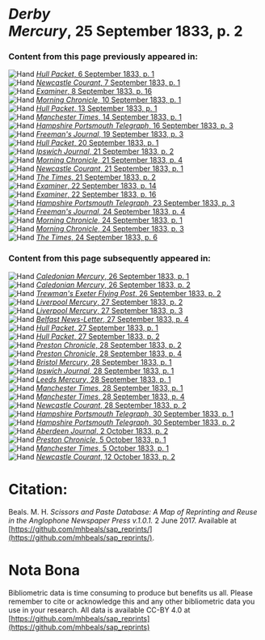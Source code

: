 # *Derby Mercury*, 25 September 1833, p. 2  
  
### Content from this page previously appeared in:  
![Hand](http://scissorsandpaste.net/wp-content/uploads/2017/06/smallhandpointer.png) [*Hull Packet*, 6 September 1833, p. 1](https://mhbeals.github.io/sap_html/Hull-Packet/Hull-Packet-6-September-1833-p-1)  
![Hand](http://scissorsandpaste.net/wp-content/uploads/2017/06/smallhandpointer.png) [*Newcastle Courant*, 7 September 1833, p. 1](https://mhbeals.github.io/sap_html/Newcastle-Courant/Newcastle-Courant-7-September-1833-p-1)  
![Hand](http://scissorsandpaste.net/wp-content/uploads/2017/06/smallhandpointer.png) [*Examiner*, 8 September 1833, p. 16](https://mhbeals.github.io/sap_html/Examiner/Examiner-8-September-1833-p-16)  
![Hand](http://scissorsandpaste.net/wp-content/uploads/2017/06/smallhandpointer.png) [*Morning Chronicle*, 10 September 1833, p. 1](https://mhbeals.github.io/sap_html/Morning-Chronicle/Morning-Chronicle-10-September-1833-p-1)  
![Hand](http://scissorsandpaste.net/wp-content/uploads/2017/06/smallhandpointer.png) [*Hull Packet*, 13 September 1833, p. 1](https://mhbeals.github.io/sap_html/Hull-Packet/Hull-Packet-13-September-1833-p-1)  
![Hand](http://scissorsandpaste.net/wp-content/uploads/2017/06/smallhandpointer.png) [*Manchester Times*, 14 September 1833, p. 1](https://mhbeals.github.io/sap_html/Manchester-Times/Manchester-Times-14-September-1833-p-1)  
![Hand](http://scissorsandpaste.net/wp-content/uploads/2017/06/smallhandpointer.png) [*Hampshire Portsmouth Telegraph*, 16 September 1833, p. 3](https://mhbeals.github.io/sap_html/Hampshire-Portsmouth-Telegraph/Hampshire-Portsmouth-Telegraph-16-September-1833-p-3)  
![Hand](http://scissorsandpaste.net/wp-content/uploads/2017/06/smallhandpointer.png) [*Freeman's Journal*, 19 September 1833, p. 3](https://mhbeals.github.io/sap_html/Freeman's-Journal/Freeman's-Journal-19-September-1833-p-3)  
![Hand](http://scissorsandpaste.net/wp-content/uploads/2017/06/smallhandpointer.png) [*Hull Packet*, 20 September 1833, p. 1](https://mhbeals.github.io/sap_html/Hull-Packet/Hull-Packet-20-September-1833-p-1)  
![Hand](http://scissorsandpaste.net/wp-content/uploads/2017/06/smallhandpointer.png) [*Ipswich Journal*, 21 September 1833, p. 2](https://mhbeals.github.io/sap_html/Ipswich-Journal/Ipswich-Journal-21-September-1833-p-2)  
![Hand](http://scissorsandpaste.net/wp-content/uploads/2017/06/smallhandpointer.png) [*Morning Chronicle*, 21 September 1833, p. 4](https://mhbeals.github.io/sap_html/Morning-Chronicle/Morning-Chronicle-21-September-1833-p-4)  
![Hand](http://scissorsandpaste.net/wp-content/uploads/2017/06/smallhandpointer.png) [*Newcastle Courant*, 21 September 1833, p. 1](https://mhbeals.github.io/sap_html/Newcastle-Courant/Newcastle-Courant-21-September-1833-p-1)  
![Hand](http://scissorsandpaste.net/wp-content/uploads/2017/06/smallhandpointer.png) [*The Times*, 21 September 1833, p. 2](https://mhbeals.github.io/sap_html/The-Times/The-Times-21-September-1833-p-2)  
![Hand](http://scissorsandpaste.net/wp-content/uploads/2017/06/smallhandpointer.png) [*Examiner*, 22 September 1833, p. 14](https://mhbeals.github.io/sap_html/Examiner/Examiner-22-September-1833-p-14)  
![Hand](http://scissorsandpaste.net/wp-content/uploads/2017/06/smallhandpointer.png) [*Examiner*, 22 September 1833, p. 16](https://mhbeals.github.io/sap_html/Examiner/Examiner-22-September-1833-p-16)  
![Hand](http://scissorsandpaste.net/wp-content/uploads/2017/06/smallhandpointer.png) [*Hampshire Portsmouth Telegraph*, 23 September 1833, p. 3](https://mhbeals.github.io/sap_html/Hampshire-Portsmouth-Telegraph/Hampshire-Portsmouth-Telegraph-23-September-1833-p-3)  
![Hand](http://scissorsandpaste.net/wp-content/uploads/2017/06/smallhandpointer.png) [*Freeman's Journal*, 24 September 1833, p. 4](https://mhbeals.github.io/sap_html/Freeman's-Journal/Freeman's-Journal-24-September-1833-p-4)  
![Hand](http://scissorsandpaste.net/wp-content/uploads/2017/06/smallhandpointer.png) [*Morning Chronicle*, 24 September 1833, p. 1](https://mhbeals.github.io/sap_html/Morning-Chronicle/Morning-Chronicle-24-September-1833-p-1)  
![Hand](http://scissorsandpaste.net/wp-content/uploads/2017/06/smallhandpointer.png) [*Morning Chronicle*, 24 September 1833, p. 3](https://mhbeals.github.io/sap_html/Morning-Chronicle/Morning-Chronicle-24-September-1833-p-3)  
![Hand](http://scissorsandpaste.net/wp-content/uploads/2017/06/smallhandpointer.png) [*The Times*, 24 September 1833, p. 6](https://mhbeals.github.io/sap_html/The-Times/The-Times-24-September-1833-p-6)  
  
### Content from this page subsequently appeared in:  
![Hand](http://scissorsandpaste.net/wp-content/uploads/2017/06/smallhandpointer.png) [*Caledonian Mercury*, 26 September 1833, p. 1](https://mhbeals.github.io/sap_html/Caledonian-Mercury/Caledonian-Mercury-26-September-1833-p-1)  
![Hand](http://scissorsandpaste.net/wp-content/uploads/2017/06/smallhandpointer.png) [*Caledonian Mercury*, 26 September 1833, p. 2](https://mhbeals.github.io/sap_html/Caledonian-Mercury/Caledonian-Mercury-26-September-1833-p-2)  
![Hand](http://scissorsandpaste.net/wp-content/uploads/2017/06/smallhandpointer.png) [*Trewman's Exeter Flying Post*, 26 September 1833, p. 2](https://mhbeals.github.io/sap_html/Trewman's-Exeter-Flying-Post/Trewman's-Exeter-Flying-Post-26-September-1833-p-2)  
![Hand](http://scissorsandpaste.net/wp-content/uploads/2017/06/smallhandpointer.png) [*Liverpool Mercury*, 27 September 1833, p. 2](https://mhbeals.github.io/sap_html/Liverpool-Mercury/Liverpool-Mercury-27-September-1833-p-2)  
![Hand](http://scissorsandpaste.net/wp-content/uploads/2017/06/smallhandpointer.png) [*Liverpool Mercury*, 27 September 1833, p. 3](https://mhbeals.github.io/sap_html/Liverpool-Mercury/Liverpool-Mercury-27-September-1833-p-3)  
![Hand](http://scissorsandpaste.net/wp-content/uploads/2017/06/smallhandpointer.png) [*Belfast News-Letter*, 27 September 1833, p. 4](https://mhbeals.github.io/sap_html/Belfast-News-Letter/Belfast-News-Letter-27-September-1833-p-4)  
![Hand](http://scissorsandpaste.net/wp-content/uploads/2017/06/smallhandpointer.png) [*Hull Packet*, 27 September 1833, p. 1](https://mhbeals.github.io/sap_html/Hull-Packet/Hull-Packet-27-September-1833-p-1)  
![Hand](http://scissorsandpaste.net/wp-content/uploads/2017/06/smallhandpointer.png) [*Hull Packet*, 27 September 1833, p. 2](https://mhbeals.github.io/sap_html/Hull-Packet/Hull-Packet-27-September-1833-p-2)  
![Hand](http://scissorsandpaste.net/wp-content/uploads/2017/06/smallhandpointer.png) [*Preston Chronicle*, 28 September 1833, p. 2](https://mhbeals.github.io/sap_html/Preston-Chronicle/Preston-Chronicle-28-September-1833-p-2)  
![Hand](http://scissorsandpaste.net/wp-content/uploads/2017/06/smallhandpointer.png) [*Preston Chronicle*, 28 September 1833, p. 4](https://mhbeals.github.io/sap_html/Preston-Chronicle/Preston-Chronicle-28-September-1833-p-4)  
![Hand](http://scissorsandpaste.net/wp-content/uploads/2017/06/smallhandpointer.png) [*Bristol Mercury*, 28 September 1833, p. 1](https://mhbeals.github.io/sap_html/Bristol-Mercury/Bristol-Mercury-28-September-1833-p-1)  
![Hand](http://scissorsandpaste.net/wp-content/uploads/2017/06/smallhandpointer.png) [*Ipswich Journal*, 28 September 1833, p. 1](https://mhbeals.github.io/sap_html/Ipswich-Journal/Ipswich-Journal-28-September-1833-p-1)  
![Hand](http://scissorsandpaste.net/wp-content/uploads/2017/06/smallhandpointer.png) [*Leeds Mercury*, 28 September 1833, p. 1](https://mhbeals.github.io/sap_html/Leeds-Mercury/Leeds-Mercury-28-September-1833-p-1)  
![Hand](http://scissorsandpaste.net/wp-content/uploads/2017/06/smallhandpointer.png) [*Manchester Times*, 28 September 1833, p. 1](https://mhbeals.github.io/sap_html/Manchester-Times/Manchester-Times-28-September-1833-p-1)  
![Hand](http://scissorsandpaste.net/wp-content/uploads/2017/06/smallhandpointer.png) [*Manchester Times*, 28 September 1833, p. 4](https://mhbeals.github.io/sap_html/Manchester-Times/Manchester-Times-28-September-1833-p-4)  
![Hand](http://scissorsandpaste.net/wp-content/uploads/2017/06/smallhandpointer.png) [*Newcastle Courant*, 28 September 1833, p. 2](https://mhbeals.github.io/sap_html/Newcastle-Courant/Newcastle-Courant-28-September-1833-p-2)  
![Hand](http://scissorsandpaste.net/wp-content/uploads/2017/06/smallhandpointer.png) [*Hampshire Portsmouth Telegraph*, 30 September 1833, p. 1](https://mhbeals.github.io/sap_html/Hampshire-Portsmouth-Telegraph/Hampshire-Portsmouth-Telegraph-30-September-1833-p-1)  
![Hand](http://scissorsandpaste.net/wp-content/uploads/2017/06/smallhandpointer.png) [*Hampshire Portsmouth Telegraph*, 30 September 1833, p. 2](https://mhbeals.github.io/sap_html/Hampshire-Portsmouth-Telegraph/Hampshire-Portsmouth-Telegraph-30-September-1833-p-2)  
![Hand](http://scissorsandpaste.net/wp-content/uploads/2017/06/smallhandpointer.png) [*Aberdeen Journal*, 2 October 1833, p. 2](https://mhbeals.github.io/sap_html/Aberdeen-Journal/Aberdeen-Journal-2-October-1833-p-2)  
![Hand](http://scissorsandpaste.net/wp-content/uploads/2017/06/smallhandpointer.png) [*Preston Chronicle*, 5 October 1833, p. 1](https://mhbeals.github.io/sap_html/Preston-Chronicle/Preston-Chronicle-5-October-1833-p-1)  
![Hand](http://scissorsandpaste.net/wp-content/uploads/2017/06/smallhandpointer.png) [*Manchester Times*, 5 October 1833, p. 1](https://mhbeals.github.io/sap_html/Manchester-Times/Manchester-Times-5-October-1833-p-1)  
![Hand](http://scissorsandpaste.net/wp-content/uploads/2017/06/smallhandpointer.png) [*Newcastle Courant*, 12 October 1833, p. 2](https://mhbeals.github.io/sap_html/Newcastle-Courant/Newcastle-Courant-12-October-1833-p-2)  


# Citation: 

Beals. M. H. *Scissors and Paste Database: A Map of Reprinting and Reuse in the Anglophone Newspaper Press v.1.0.1.* 2 June 2017. Available at [https://github.com/mhbeals/sap_reprints/](https://github.com/mhbeals/sap_reprints/). 

# Nota Bona

Bibliometric data is time consuming to produce but benefits us all. Please remember to cite or acknowledge this and any other bibliometric data you use in your research. All data is available CC-BY 4.0 at [https://github.com/mhbeals/sap_reprints](https://github.com/mhbeals/sap_reprints)